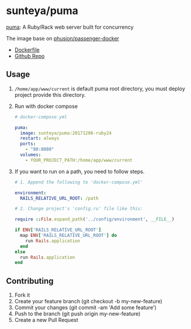 # sunteya/puma

[puma](http://puma.io/): A Ruby/Rack web server built for concurrency

The image base on [phusion/passenger-docker](https://github.com/phusion/passenger-docker)

* [Dockerfile](https://github.com/sunteya/dockers/blob/master/puma/Dockerfile)
* [Github Repo](https://github.com/sunteya/dockers/tree/master/puma)


## Usage


1. `/home/app/www/current` is default puma root directory, you must deploy project provide this directory.

2. Run with docker compose

   ````yaml
   # docker-compose.yml

   puma:
     image: sunteya/puma:20171206-ruby24
     restart: always
     ports:
       - "80:8080"
     volumes:
       - YOUR_PROJECT_PATH:/home/app/www/current
   ````

3. If you want to run on a path, you need to follow steps.

   ````yaml
   # 1. Append the following to 'docker-compose.yml'

   environment:
     RAILS_RELATIVE_URL_ROOT: /path
   ````

   ````ruby
   # 2. Change project's 'config.ru' file like this:

   require ::File.expand_path('../config/environment', __FILE__)

   if ENV['RAILS_RELATIVE_URL_ROOT']
     map ENV['RAILS_RELATIVE_URL_ROOT'] do
       run Rails.application
     end
   else
     run Rails.application
   end
   ````

## Contributing

1. Fork it
2. Create your feature branch (git checkout -b my-new-feature)
3. Commit your changes (git commit -am 'Add some feature')
4. Push to the branch (git push origin my-new-feature)
5. Create a new Pull Request
